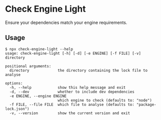 # Check Engine Light

Ensure your dependencies match your engine requirements.

## Usage

```shell
$ npx check-engine-light --help
usage: check-engine-light [-h] [-d] [-e ENGINE] [-f FILE] [-v] directory

positional arguments:
  directory             the directory containing the lock file to analyse

options:
  -h, --help            show this help message and exit
  -d, --dev             whether to include dev dependencies
  -e ENGINE, --engine ENGINE
                        which engine to check (defaults to: "node")
  -f FILE, --file FILE  which file to analyse (defaults to: "package-lock.json")
  -v, --version         show the current version and exit
```
